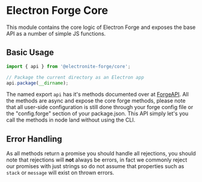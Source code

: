 # Electron Forge Core

This module contains the core logic of Electron Forge and exposes the base
API as a number of simple JS functions.

## Basic Usage

```js
import { api } from '@electronite-forge/core';

// Package the current directory as an Electron app
api.package(__dirname);
```

The named export `api` has it's methods documented over at [ForgeAPI](https://js.electronforge.io/api/core/classes/forgeapi).
All the methods are async and expose the core forge methods, please note that all
user-side configuration is still done through your forge config file or the "config.forge"
section of your package.json. This API simply let's you call the methods in
node land without using the CLI.

## Error Handling

As all methods return a promise you should handle all rejections, you should note
that rejections will **not** always be errors, in fact we commonly reject our
promises with just strings so do not assume that properties such as `stack` or
`message` will exist on thrown errors.
